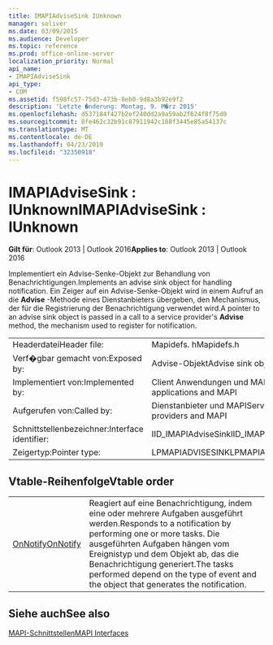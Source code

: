 ```yaml
---
title: IMAPIAdviseSink IUnknown
manager: soliver
ms.date: 03/09/2015
ms.audience: Developer
ms.topic: reference
ms.prod: office-online-server
localization_priority: Normal
api_name:
- IMAPIAdviseSink
api_type:
- COM
ms.assetid: f598fc57-75d3-473b-8eb0-9d8a3b92e9f2
description: 'Letzte �nderung: Montag, 9. M�rz 2015'
ms.openlocfilehash: d537184f427b2ef240dd2a9a59ab2f624f8f75d0
ms.sourcegitcommit: 8fe462c32b91c87911942c188f3445e85a54137c
ms.translationtype: MT
ms.contentlocale: de-DE
ms.lasthandoff: 04/23/2019
ms.locfileid: "32350918"
---
```

# <a name="imapiadvisesink--iunknown"></a><span data-ttu-id="df904-103">IMAPIAdviseSink : IUnknown</span><span class="sxs-lookup"><span data-stu-id="df904-103">IMAPIAdviseSink : IUnknown</span></span>

  
  
<span data-ttu-id="df904-104">**Gilt für**: Outlook 2013 | Outlook 2016</span><span class="sxs-lookup"><span data-stu-id="df904-104">**Applies to**: Outlook 2013 | Outlook 2016</span></span> 
  
<span data-ttu-id="df904-105">Implementiert ein Advise-Senke-Objekt zur Behandlung von Benachrichtigungen.</span><span class="sxs-lookup"><span data-stu-id="df904-105">Implements an advise sink object for handling notification.</span></span> <span data-ttu-id="df904-106">Ein Zeiger auf ein Advise-Senke-Objekt wird in einem Aufruf an die **Advise** -Methode eines Dienstanbieters übergeben, den Mechanismus, der für die Registrierung der Benachrichtigung verwendet wird.</span><span class="sxs-lookup"><span data-stu-id="df904-106">A pointer to an advise sink object is passed in a call to a service provider's **Advise** method, the mechanism used to register for notification.</span></span> 
  
|||
|:-----|:-----|
|<span data-ttu-id="df904-107">Headerdatei</span><span class="sxs-lookup"><span data-stu-id="df904-107">Header file:</span></span>  <br/> |<span data-ttu-id="df904-108">Mapidefs. h</span><span class="sxs-lookup"><span data-stu-id="df904-108">Mapidefs.h</span></span>  <br/> |
|<span data-ttu-id="df904-109">Verf�gbar gemacht von:</span><span class="sxs-lookup"><span data-stu-id="df904-109">Exposed by:</span></span>  <br/> |<span data-ttu-id="df904-110">Advise-Objekt</span><span class="sxs-lookup"><span data-stu-id="df904-110">Advise sink objects</span></span>  <br/> |
|<span data-ttu-id="df904-111">Implementiert von:</span><span class="sxs-lookup"><span data-stu-id="df904-111">Implemented by:</span></span>  <br/> |<span data-ttu-id="df904-112">Client Anwendungen und MAPI</span><span class="sxs-lookup"><span data-stu-id="df904-112">Client applications and MAPI</span></span>  <br/> |
|<span data-ttu-id="df904-113">Aufgerufen von:</span><span class="sxs-lookup"><span data-stu-id="df904-113">Called by:</span></span>  <br/> |<span data-ttu-id="df904-114">Dienstanbieter und MAPI</span><span class="sxs-lookup"><span data-stu-id="df904-114">Service providers and MAPI</span></span>  <br/> |
|<span data-ttu-id="df904-115">Schnittstellenbezeichner:</span><span class="sxs-lookup"><span data-stu-id="df904-115">Interface identifier:</span></span>  <br/> |<span data-ttu-id="df904-116">IID_IMAPIAdviseSink</span><span class="sxs-lookup"><span data-stu-id="df904-116">IID_IMAPIAdviseSink</span></span>  <br/> |
|<span data-ttu-id="df904-117">Zeigertyp:</span><span class="sxs-lookup"><span data-stu-id="df904-117">Pointer type:</span></span>  <br/> |<span data-ttu-id="df904-118">LPMAPIADVISESINK</span><span class="sxs-lookup"><span data-stu-id="df904-118">LPMAPIADVISESINK</span></span>  <br/> |
   
## <a name="vtable-order"></a><span data-ttu-id="df904-119">Vtable-Reihenfolge</span><span class="sxs-lookup"><span data-stu-id="df904-119">Vtable order</span></span>

|||
|:-----|:-----|
|[<span data-ttu-id="df904-120">OnNotify</span><span class="sxs-lookup"><span data-stu-id="df904-120">OnNotify</span></span>](imapiadvisesink-onnotify.md) <br/> |<span data-ttu-id="df904-121">Reagiert auf eine Benachrichtigung, indem eine oder mehrere Aufgaben ausgeführt werden.</span><span class="sxs-lookup"><span data-stu-id="df904-121">Responds to a notification by performing one or more tasks.</span></span> <span data-ttu-id="df904-122">Die ausgeführten Aufgaben hängen vom Ereignistyp und dem Objekt ab, das die Benachrichtigung generiert.</span><span class="sxs-lookup"><span data-stu-id="df904-122">The tasks performed depend on the type of event and the object that generates the notification.</span></span>  <br/> |
   
## <a name="see-also"></a><span data-ttu-id="df904-123">Siehe auch</span><span class="sxs-lookup"><span data-stu-id="df904-123">See also</span></span>



[<span data-ttu-id="df904-124">MAPI-Schnittstellen</span><span class="sxs-lookup"><span data-stu-id="df904-124">MAPI Interfaces</span></span>](mapi-interfaces.md)

